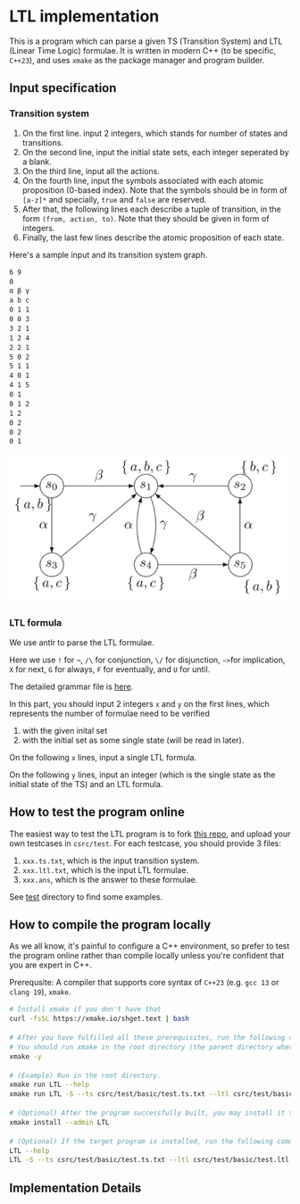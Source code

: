 # LTL implementation

This is a program which can parse a given TS (Transition System) and LTL (Linear Time Logic) formulae.
It is written in modern C++ (to be specific, `C++23`), and uses `xmake` as the package manager and program builder.

## Input specification

### Transition system

1. On the first line. input 2 integers, which stands for number of states and transitions.
2. On the second line, input the initial state sets, each integer seperated by a blank.
3. On the third line, input all the actions.
4. On the fourth line, input the symbols associated with each atomic proposition (0-based index).
Note that the symbols should be in form of `[a-z]*` and specially, `true` and `false` are reserved.
5. After that, the following lines each describe a tuple of transition, in the form `(from, action, to)`.
Note that they should be given in form of integers.
6. Finally, the last few lines describe the atomic proposition of each state.

Here's a sample input and its transition system graph.

```txt
6 9
0
α β γ
a b c
0 1 1
0 0 3
3 2 1
1 2 4
2 2 1
5 0 2
5 1 1
4 0 1
4 1 5
0 1
0 1 2
1 2
0 2
0 2
0 1
```

![Sample Graph](../image/csrc.png)

### LTL formula

We use antlr to parse the LTL formulae.

Here we use `!` for `¬`, `/\` for conjunction, `\/` for disjunction, `−>`for implication, `X` for next, `G` for always, `F` for eventually, and `U` for until.

The detailed grammar file is [here](antlr/LTL.g4).

In this part, you should input 2 integers `x` and `y` on the first lines, which represents the number of formulae need to be verified

1. with the given inital set
2. with the initial set as some single state (will be read in later).

On the following `x` lines, input a single LTL formula.

On the following `y` lines, input an integer (which is the single state as the initial state of the TS) and an LTL formula.

## How to test the program online

The easiest way to test the LTL program is to fork [this repo](https://github.com/DarkSharpness/MC),
and upload your own testcases in `csrc/test`. For each testcase, you should provide 3 files:

1. `xxx.ts.txt`, which is the input transition system.
2. `xxx.ltl.txt`, which is the input LTL formulae.
3. `xxx.ans`, which is the answer to these formulae.

See [test](test/) directory to find some examples.

## How to compile the program locally

As we all know, it's painful to configure a C++ environment, so prefer to test the program online
rather than compile locally unless you're confident that you are expert in C++.

Prerequsite: A compiler that supports core syntax of `C++23` (e.g. `gcc 13` or `clang 19`), `xmake`.

```bash
# Install xmake if you don't have that
curl -fsSL https://xmake.io/shget.text | bash

# After you have fulfilled all these prerequisites, run the following command.
# You should run xmake in the root directory (the parent directory where this README lies).
xmake -y

# (Example) Run in the root directory.
xmake run LTL --help
xmake run LTL -S --ts csrc/test/basic/test.ts.txt --ltl csrc/test/basic/test.ltl.txt

# (Optional) After the program successfully built, you may install it to your system
xmake install --admin LTL

# (Optional) If the target program is installed, run the following command
LTL --help
LTL -S --ts csrc/test/basic/test.ts.txt --ltl csrc/test/basic/test.ltl.txt
```

## Implementation Details

<!-- TODO -->

